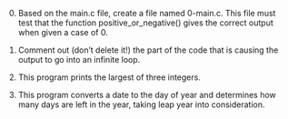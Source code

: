 0. Based on the main.c file, create a file named 0-main.c. This file must test that the function positive_or_negative() gives the correct output when given a case of 0.

1. Comment out (don’t delete it!) the part of the code that is causing the output to go into an infinite loop.

2. This program prints the largest of three integers.

3. This program converts a date to the day of year and determines how many days are left in the year, taking leap year into consideration.

